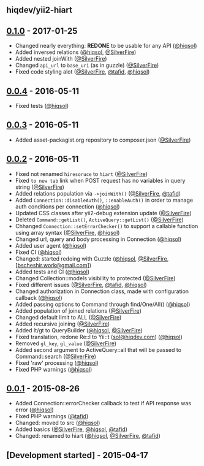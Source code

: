 hiqdev/yii2-hiart
-----------------

## [0.1.0] - 2017-01-25

- Changed nearly everything: **REDONE** to be usable for any API ([@hiqsol])
- Added inversed relations ([@hiqsol], [@SilverFire])
- Added nested joinWith ([@SilverFire])
- Changed `api_url` to `base_uri` (as in guzzle) ([@SilverFire])
- Fixed code styling alot ([@SilverFire], [@tafid], [@hiqsol])

## [0.0.4] - 2016-05-11

- Fixed tests ([@hiqsol])

## [0.0.3] - 2016-05-11

- Added asset-packagist.org repository to composer.json ([@SilverFire])

## [0.0.2] - 2016-05-11

- Fixed not renamed `hiresoruce` to `hiart` ([@SilverFire])
- Fixed `to new tab` link when POST request has no variables in query string ([@SilverFire])
- Added relations population via `->joinWith()` ([@SilverFire], [@tafid])
- Added `Connection::disableAuth()`, `::enableAuth()` in order to manage auth conditions per connection ([@hiqsol])
- Updated CSS classes after yii2-debug extension update ([@SilverFire])
- Deleted `Command::getList()`, `ActiveQuery::getList()` ([@SilverFire])
- Chhanged `Connection::setErrorChecker()` to support a callable function using array syntax ([@SilverFire], [@hiqsol])
- Changed url, query and body processing in Connection ([@hiqsol])
- Added user agent ([@hiqsol])
- Fixed CI ([@hiqsol])
- Changed: started redoing with Guzzle ([@hiqsol], [@SilverFire], [bscheshir.work@gmail.com])
- Added tests and CI ([@hiqsol])
- Changed Collection::models visibility to protected ([@SilverFire])
- Fixed different issues ([@SilverFire], [@tafid], [@hiqsol])
- Changed authorization in Connection class, made with configuration callback ([@hiqsol])
- Added passing options to Command through find/One/All() ([@hiqsol])
- Added population of joined relations ([@SilverFire])
- Changed default limit to ALL ([@SilverFire])
- Added recursive joining ([@SilverFire])
- Added lt/gt to QueryBuilder ([@hiqsol], [@SilverFire])
- Fixed translation, redone Re::l to Yii::t (sol@hiqdev.com) ([@hiqsol])
- Removed `gl_key`, `gl_value` ([@SilverFire])
- Added second argument to ActiveQuery::all that will be passed to Command::search ([@SilverFire])
- Fixed 'raw' processing ([@hiqsol])
- Fixed PHP warnings ([@hiqsol])

## [0.0.1] - 2015-08-26

- Added Connection::errorChecker callback to test if API response was error ([@hiqsol])
- Fixed PHP warnings ([@tafid])
- Changed: moved to src ([@hiqsol])
- Added basics ([@SilverFire], [@hiqsol], [@tafid])
- Changed: renamed to hiart ([@hiqsol], [@SilverFire], [@tafid])

## [Development started] - 2015-04-17

[@hiqsol]: https://github.com/hiqsol
[sol@hiqdev.com]: https://github.com/hiqsol
[@SilverFire]: https://github.com/SilverFire
[d.naumenko.a@gmail.com]: https://github.com/SilverFire
[@tafid]: https://github.com/tafid
[andreyklochok@gmail.com]: https://github.com/tafid
[@BladeRoot]: https://github.com/BladeRoot
[bladeroot@gmail.com]: https://github.com/BladeRoot
[Under development]: https://github.com/hiqdev/yii2-hiart/compare/0.0.4...HEAD
[0.0.4]: https://github.com/hiqdev/yii2-hiart/compare/0.0.3...0.0.4
[0.0.3]: https://github.com/hiqdev/yii2-hiart/compare/0.0.2...0.0.3
[0.0.2]: https://github.com/hiqdev/yii2-hiart/compare/0.0.1...0.0.2
[0.0.1]: https://github.com/hiqdev/yii2-hiart/releases/tag/0.0.1
[0.1.0]: https://github.com/hiqdev/yii2-hiart/compare/0.0.4...0.1.0
